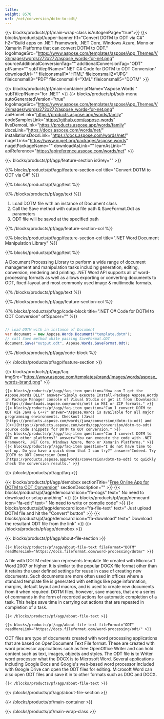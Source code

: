 ```yaml
---
title:  
weight: 8570
url: /net/conversion/dotm-to-odt/ 
---
```


{{< blocks/products/pf/main-wrap-class isAutogenPage="true">}}
{{< blocks/products/pf/upper-banner h1="Convert DOTM to ODT via C#" h2="Build apps on .NET Framework, .NET Core, Windows Azure, Mono or Xamarin Platforms that can convert DOTM to ODT." logoImageSrc="https://www.aspose.com/templates/aspose/App_Themes/V3/images/words/272x272/aspose_words-for-net.png" sourceAdditionalConversionTag="" additionalConversionTag="ODT" pfName="" subTitlepfName=".NET C# Code for DOTM to ODT Conversion" downloadUrl="" fileiconsmall1="HTML" fileiconsmall2="JPG" fileiconsmall3="PDF" fileiconsmall4="XML" fileiconsmall5="DOTM" >}}

{{< blocks/products/pf/main-container pfName="Aspose.Words " subTitlepfName="for .NET" >}}
{{< blocks/products/pf/sub-menu autoGeneratedVersion="true" logoImageSrc="https://www.aspose.com/templates/aspose/App_Themes/V3/images/words/272x272/aspose_words-for-net.png" apiHomeLink="https://products.aspose.app/words/family" codeSamplesLink="https://github.com/aspose-words" liveDemosLink="https://products.aspose.app/words/family" docsLink="https://docs.aspose.com/words/net/" installationsDocsLink="https://docs.aspose.com/words/net/" nugetLink="https://www.nuget.org/packages/aspose.words" nugetPackageName="" downloadAsLink="" learnAsLink="" apiReference="https://apireference.aspose.com/words/net" >}}

{{< blocks/products/pf/agp/feature-section isGrey="" >}}

{{% blocks/products/pf/agp/feature-section-col title="Convert DOTM to ODT via C#" %}}

{{% blocks/products/pf/agp/text %}}

{{% /blocks/products/pf/agp/text %}}

1.  Load DOTM file with an instance of Document class
1.  Call the Save method with output file path & SaveFormat.Odt as parameters
1.  ODT file will be saved at the specified path

{{% /blocks/products/pf/agp/feature-section-col %}}

{{% blocks/products/pf/agp/feature-section-col title=".NET Word Document Manipulation Library" %}}

{{% blocks/products/pf/agp/text %}}

 A Document Processing Library to perform a wide range of document management and manipulation tasks including generation, editing, conversion, rendering and printing. .NET Word API supports all of word-processing formats as well as allows exporting or converting documents to ODT, fixed-layout and most commonly used image & multimedia formats.

{{% /blocks/products/pf/agp/text %}}

{{% /blocks/products/pf/agp/feature-section-col %}}

{{% blocks/products/pf/agp/code-block title=".NET C# Code for DOTM to ODT Conversion" offSpacer="" %}}

```cs

// load DOTM with an instance of Document
var document = new Aspose.Words.Document("template.dotm");
// call Save method while passing SaveFormat.ODT
document.Save("output.odt", Aspose.Words.SaveFormat.Odt);

```

{{% /blocks/products/pf/agp/code-block %}}

{{< /blocks/products/pf/agp/feature-section >}}

{{< blocks/products/pf/agp/faq imgSrc="https://www.aspose.com/templates/brand/images/words/aspose_words-brand.png" >}}

    {{< blocks/products/pf/agp/faq-item question="How can I get the Aspose.Words DLL?" answer="Simply execute Install-Package Aspose.Words in Package Manager console of Visual Studio or get it from [Downloads](https://downloads.aspose.com/words/net) in MSI or ZIP formats." >}}
    {{< blocks/products/pf/agp/faq-item question="Can I convert DOTM to ODT via Java & C++?" answer="Aspose.Words is available for all major programming environments. Checkout [Java](https://products.aspose.com/words/java/conversion/dotm-to-odt) and [C++](https://products.aspose.com/words/cpp/conversion/dotm-to-odt) source code snippets for DOTM to ODT conversion." >}}
    {{< blocks/products/pf/agp/faq-item question="Can I convert DOTM to ODT on other platforms?" answer="You can execute the code with .NET Framework, .NET Core, Windows Azure, Mono or Xamarin Platforms." >}}
    {{< blocks/products/pf/agp/faq-item question="I do not have time to set up. Do you have a quick demo that I can try?" answer="Indeed. Try [DOTM to ODT Conversion Demo](https://products.aspose.app/words/conversion/dotm-to-odt) to quickly check the conversion results." >}}
 
{{< /blocks/products/pf/agp/faq >}}

<!-- aboutfile Starts -->

{{< blocks/products/pf/agp/demobox sectionTitle="[Free Online App for DOTM to ODT Conversion](https://products.aspose.app/words/conversion/dotm-to-odt)" sectionDescription="" >}}
        {{< blocks/products/pf/agp/democard icon="fa-cogs" text=" No need to download or setup anything" >}}
        {{< blocks/products/pf/agp/democard icon="fa-edit" text=" No need to write or compile code" >}}
        {{< blocks/products/pf/agp/democard icon="fa-file-text" text=" Just upload DOTM file and hit the \"Convert\" button" >}}
        {{< blocks/products/pf/agp/democard icon="fa-download" text=" Download the resultant ODT file from the link" >}}
{{< /blocks/products/pf/agp/demobox >}}

{{< blocks/products/pf/agp/about-file-section >}}

    {{< blocks/products/pf/agp/about-file-text fileFormat="DOTM" readMoreLink="https://docs.fileformat.com/word-processing/dotm/" >}}
A file with DOTM extension represents template file created with Microsoft Word 2007 or higher. It is similar to the popular DOCX file format other than it retains the user defined settings for reuse in case of creating new documents. Such documents are more often used in offices where a standard template file is generated with settings like page information, margins, default layout and macros, and is used to create new documents from it when required. DOTM files, however, save macros, that are a series of commands in the form of recorded actions for automatic completion of a task. This helps save time in carrying out actions that are repeated in completion of a task.

    {{< /blocks/products/pf/agp/about-file-text >}}

    {{< blocks/products/pf/agp/about-file-text fileFormat="ODT" readMoreLink="https://docs.fileformat.com/word-processing/odt/" >}}
ODT files are type of documents created with word processing applications that are based on OpenDocument Text File format. These are created with word processor applications such as free OpenOffice Writer and can hold content such as text, images, objects and styles. The ODT file is to Writer word processor what the DOCX is to Microsoft Word. Several applications including Google Docs and Google's web-based word processor included with Google Drive can open the ODT files for editing. Microsoft Word can also open ODT files and save it in to other formats such as DOC and DOCX.

    {{< /blocks/products/pf/agp/about-file-text >}}

{{< /blocks/products/pf/agp/about-file-section >}}

<!-- aboutfile Ends -->

{{< /blocks/products/pf/main-container >}}
    
{{< /blocks/products/pf/main-wrap-class >}}